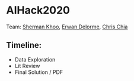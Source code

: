 # AIHack2020

Team: [Sherman Khoo](https://www.github.com/shermjj), [Erwan Delorme](temp), [Chris Chia](https://www.github.com/chrischia06)

## Timeline:

+ Data Exploration
+ Lit Review
+ Final Solution / PDF

 

